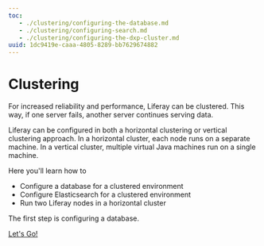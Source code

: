 ```yaml
---
toc:
   - ./clustering/configuring-the-database.md
   - ./clustering/configuring-search.md
   - ./clustering/configuring-the-dxp-cluster.md
uuid: 1dc9419e-caaa-4805-8289-bb7629674882
---
```

# Clustering

For increased reliability and performance, Liferay can be clustered. This way, if one server fails, another server continues serving data. 

Liferay can be configured in both a horizontal clustering or vertical clustering approach. In a horizontal cluster, each node runs on a separate machine. In a vertical cluster, multiple virtual Java machines run on a single machine.

Here you'll learn how to

* Configure a database for a clustered environment
* Configure Elasticsearch for a clustered environment
* Run two Liferay nodes in a horizontal cluster

The first step is configuring a database.

[Let's Go!](./clustering/configuring-the-database.md)
